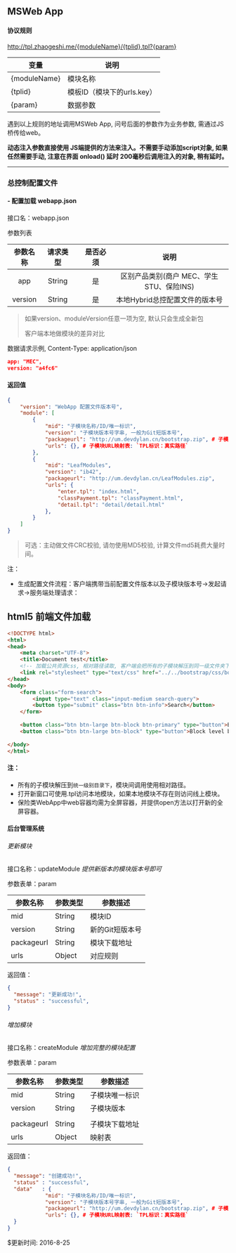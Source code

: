 ## MSWeb App

#### 协议规则


http://tpl.zhaogeshi.me/{moduleName}/{tplid}.tpl?{param}

| 变量           | 说明                 |
| ------------ | ------------------ |
| {moduleName} | 模块名称               |
| {tplid}      | 模板ID（模块下的urls.key） |
| {param}      | 数据参数               |

遇到以上规则的地址调用MSWeb App, 问号后面的参数作为业务参数, 需通过JS桥传给web。

**动态注入参数直接使用 JS端提供的方法来注入。不需要手动添加script对象, 如果任然需要手动, 注意在界面 onload() 延时 200毫秒后调用注入的对象, 稍有延时。**

------

### 总控制配置文件

#### - 配置加载 webapp.json

接口名：webapp.json

参数列表

|  参数名称   |  请求类型  |      | 是否必须 |             说明             |
| :-----: | :----: | :--: | :--: | :------------------------: |
|   app   | String |      |  是   | 区别产品类别(商户 MEC、学生STU、保险INS) |
| version | String |      |  是   |     本地Hybrid总控配置文件的版本号     |

>  如果version、moduleVersion任意一项为空, 默认只会生成全新包
>
>  客户端本地做模块的差异对比

数据请求示例, Content-Type: application/json

```json
app: "MEC",
version: "a4fc6"
```

#### 返回值

```json
{
    "version": "WebApp 配置文件版本号",
    "module": [
        {
            "mid": "子模块名称/ID/唯一标识",
            "version": "子模块版本号字串, 一般为Git短版本号",
            "packageurl": "http://um.devdylan.cn/bootstrap.zip", # 子模块下载地址
            "urls": {}, # 子模块URL映射表: `TPL标识：真实路径`
        },
        {
            "mid": "LeafModules",
            "version": "ib42",
            "packageurl": "http://um.devdylan.cn/LeafModules.zip",
            "urls": {
                "enter.tpl": "index.html",
                "classPayment.tpl": "classPayment.html",
                "detail.tpl": "detail/detail.html"
            },
        }
    ]
}
```
> 可选：主动做文件CRC校验, 请勿使用MD5校验, 计算文件md5耗费大量时间。

注： 

- 生成配置文件流程：客户端携带当前配置文件版本以及子模块版本号->发起请求->服务端处理请求：

## html5 前端文件加载

```html
<!DOCTYPE html>
<html>
<head>
    <meta charset="UTF-8">
    <title>Document test</title>
    <!-- 加载公共资源css, 相对路径读取, 客户端会把所有的子模块解压到同一级文件夹下 -->
    <link rel="stylesheet" type="text/css" href="../../bootstrap/css/bootstrap.css">
</head>
<body>
	<form class="form-search">
	  	<input type="text" class="input-medium search-query">
  		<button type="submit" class="btn btn-info">Search</button>
	</form>
	
	<button class="btn btn-large btn-block btn-primary" type="button">Block level button</button>
	<button class="btn btn-large btn-block" type="button">Block level button</button>
	
</body>
</html>
```

#### 注：

- 所有的子模块解压到`统一级别目录下`，模块间调用使用相对路径。
- 打开新窗口可使用.tpl访问本地模块，如果本地模块不存在则访问线上模块。
- 保险类WebApp中web容器均需为全屏容器，并提供open方法以打开新的全屏容器。



#### 后台管理系统

###### 更新模块

接口名称：updateModule *提供新版本的模块版本号即可*

参数表单：param

| 参数名称       | 参数类型   | 参数描述      |
| ---------- | ------ | --------- |
| mid        | String | 模块ID      |
| version    | String | 新的Git短版本号 |
| packageurl | String | 模块下载地址    |
| urls       | Object | 对应规则      |

返回值：

```json
{
  "message": "更新成功!",
  "status" : "successful",
}
```

###### 增加模块

接口名称：createModule *增加完整的模块配置*

参数表单：param

| 参数名称       | 参数类型   | 参数描述    |
| ---------- | ------ | ------- |
| mid        | String | 子模块唯一标识 |
| version    | String | 子模块版本   |
|            |        |         |
| packageurl | String | 子模块下载地址 |
| urls       | Object | 映射表     |

返回值：

```json
{
  "message": "创建成功!",
  "status" : "successful",
  "data"   : {
            "mid": "子模块名称/ID/唯一标识",
            "version": "子模块版本号字串, 一般为Git短版本号",
            "packageurl": "http://um.devdylan.cn/bootstrap.zip", # 子模块下载地址
            "urls": {}, # 子模块URL映射表: `TPL标识：真实路径`
  }
}
```



$更新时间: 2016-8-25 